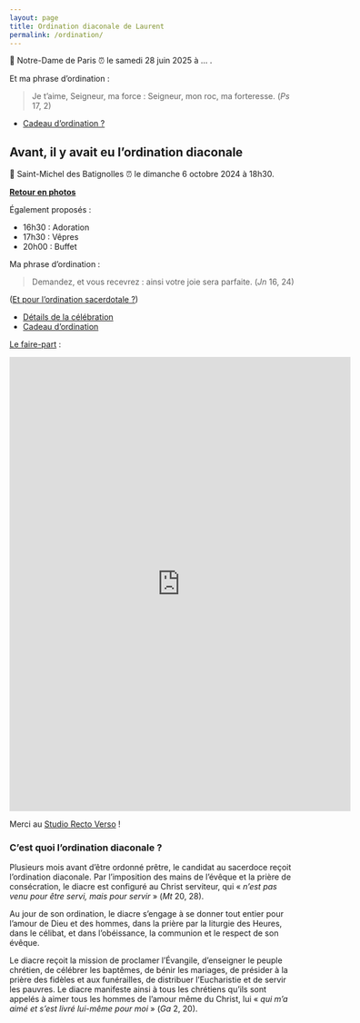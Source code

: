 ```yaml
---
layout: page
title: Ordination diaconale de Laurent
permalink: /ordination/
--- 
```


💒 Notre-Dame de Paris 
⏰ le samedi 28 juin 2025 à … .


Et ma phrase d’ordination :

> Je t’aime, Seigneur, ma force : Seigneur, mon roc, ma forteresse. (*Ps* 17, 2)


- [Cadeau d’ordination ?](https://www.cotizup.com/ordination-sacerdotale)



## Avant, il y avait eu l’ordination diaconale

💒 Saint-Michel des Batignolles 
⏰ le dimanche 6 octobre 2024 à 18h30.

**[Retour en photos](/ordination/photos-diaconale)**

Également proposés :
- 16h30 : Adoration
- 17h30 : Vêpres
- 20h00 : Buffet

Ma phrase d’ordination :

> Demandez, et vous recevrez : ainsi votre joie sera parfaite. (*Jn* 16, 24)

([Et pour l’ordination sacerdotale ?](https://ghirardotti.fr/ordination/phrase))

- [Détails de la célébration](https://ghirardotti.fr/ordination/messe)
- [Cadeau d’ordination](https://www.cotizup.com/ordination-laurent)

[Le faire-part](https://ghirardotti.fr/images/faire-part-ordination-diaconale.pdf) :

<embed src="https://ghirardotti.fr/images/faire-part-ordination-diaconale.pdf" width="600" height="800" type="application/pdf">

Merci au [Studio Recto Verso](https://rectoverso.studio) !

### C’est quoi l’ordination diaconale ?

Plusieurs mois avant d’être ordonné prêtre, le candidat au sacerdoce reçoit l’ordination diaconale. Par l’imposition des mains de l’évêque et la prière de consécration, le diacre est configuré au Christ serviteur, qui « *n’est pas venu pour être servi, mais pour servir* » (*Mt* 20, 28).

Au jour de son ordination, le diacre s’engage à se donner tout entier pour l’amour de Dieu et des hommes, dans la prière par la liturgie des Heures, dans le célibat, et dans l’obéissance, la communion et le respect de son évêque.

Le diacre reçoit la mission de proclamer l’Évangile, d’enseigner le peuple chrétien, de célébrer les baptêmes, de bénir les mariages, de présider à la prière des fidèles et aux funérailles, de distribuer l’Eucharistie et de servir les pauvres. Le diacre manifeste ainsi à tous les chrétiens qu’ils sont appelés à aimer tous les hommes de l’amour même du Christ, lui « *qui m’a aimé et s’est livré lui-même pour moi* » (*Ga* 2, 20).



